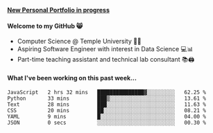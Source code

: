 <a href="http://stephull.github.io" target="_blank"><b>New Personal Portfolio in progress</b></a>

#### Welcome to my GitHub 😸
  * Computer Science @ Temple University 🍒🦉
  * Aspiring Software Engineer with interest in Data Science 💻📊
  * Part-time teaching assistant and technical lab consultant 📚🖨️

#### What I've been working on this past week...
<!--START_SECTION:waka-->

```text
JavaScript   2 hrs 32 mins   ███████████████▓░░░░░░░░░   62.25 %
Python       33 mins         ███▒░░░░░░░░░░░░░░░░░░░░░   13.61 %
Text         28 mins         ███░░░░░░░░░░░░░░░░░░░░░░   11.63 %
CSS          20 mins         ██░░░░░░░░░░░░░░░░░░░░░░░   08.21 %
YAML         9 mins          █░░░░░░░░░░░░░░░░░░░░░░░░   04.00 %
JSON         0 secs          ░░░░░░░░░░░░░░░░░░░░░░░░░   00.30 %
```

<!--END_SECTION:waka-->
